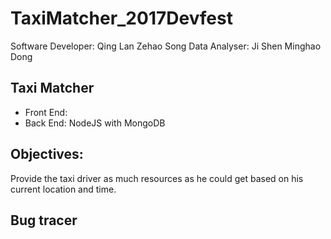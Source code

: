 # TaxiMatcher_2017Devfest

Software Developer:  Qing Lan  Zehao Song
Data Analyser:  Ji Shen   Minghao Dong

## Taxi Matcher
- Front End:
- Back End: NodeJS with MongoDB

## Objectives:
Provide the taxi driver as much resources as he could get based on his current location and time.

## Bug tracer

